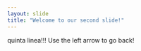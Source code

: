 ```yaml
---
layout: slide
title: "Welcome to our second slide!"
---
```

quinta linea!!!
Use the left arrow to go back!
